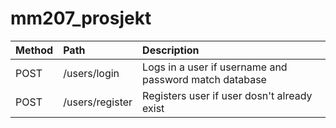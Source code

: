 # mm207_prosjekt
| Method       | Path           | Description   |
| :---         | :---           |  :---         |
| POST         | /users/login   | Logs in a user if username and password match database    |
| POST         | /users/register | Registers user if user dosn't already exist      |
